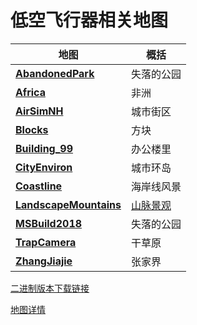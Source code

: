 # 低空飞行器相关地图

| 地图                                         | 概括    |
|--------------------------------------------|-------|
| **[AbandonedPark](map/images/Blocks.png)** | 失落的公园 |
| **[Africa](map/images/Africa.png)** | 非洲 |
| **[AirSimNH](map/images/AirSimNH.png)** | 城市街区 |
| **[Blocks](map/images/Blocks.png)** | 方块 |
| **[Building_99](map/images/Building_99.png)** | 办公楼里 |
| **[CityEnviron](map/images/CityEnviron.png)** | 城市环岛 |
| **[Coastline](map/images/Coastline.png)** | 海岸线风景 |
| **[LandscapeMountains](map/images/LandscapeMountains.png)** | [山脉景观](map/images/LandscapeMountains.png) |
| **[MSBuild2018](map/images/MSBuild2018.png)** | 失落的公园 |
| **[TrapCamera](map/images/TrapCamera.png)** | 干草原 |
| **[ZhangJiajie](map/images/ZhangJiajie.png)** | 张家界 |

[二进制版本下载链接](https://github.com/Microsoft/AirSim/releases)

[地图详情](map/map_list.md)


